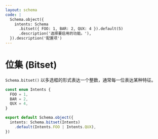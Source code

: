 ```yaml
---
layout: schema
code: |
  Schema.object({
    intents: Schema
      .bitset({ FOO: 1, BAR: 2, QUX: 4 }).default(5)
      .description('选择要启用的功能。'),
  }).description('配置项')
---
```


# 位集 (Bitset)

`Schema.bitset()` 以多选框的形式表达一个整数，通常每一位表达某种特征。

```ts
const enum Intents {
  FOO = 1,
  BAR = 2,
  QUX = 4,
}

export default Schema.object({
  intents: Schema.bitset(Intents)
    .default(Intents.FOO | Intents.QUX),
})
```
